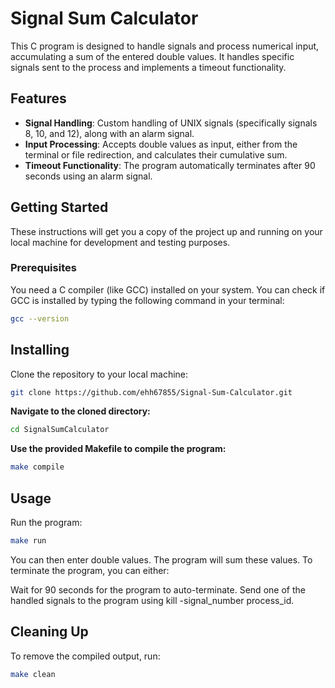 # Signal Sum Calculator

This C program is designed to handle signals and process numerical input, accumulating a sum of the entered double values. It handles specific signals sent to the process and implements a timeout functionality.

## Features

- **Signal Handling**: Custom handling of UNIX signals (specifically signals 8, 10, and 12), along with an alarm signal.
- **Input Processing**: Accepts double values as input, either from the terminal or file redirection, and calculates their cumulative sum.
- **Timeout Functionality**: The program automatically terminates after 90 seconds using an alarm signal.

## Getting Started

These instructions will get you a copy of the project up and running on your local machine for development and testing purposes.

### Prerequisites

You need a C compiler (like GCC) installed on your system. You can check if GCC is installed by typing the following command in your terminal:

```bash
gcc --version
```

## Installing

Clone the repository to your local machine:

```bash
git clone https://github.com/ehh67855/Signal-Sum-Calculator.git
```
**Navigate to the cloned directory:**
```bash
cd SignalSumCalculator
```
**Use the provided Makefile to compile the program:**
```bash
make compile
```
## Usage
Run the program:

```bash
make run
```
You can then enter double values. The program will sum these values. To terminate the program, you can either:

Wait for 90 seconds for the program to auto-terminate.
Send one of the handled signals to the program using kill -signal_number process_id.
## Cleaning Up
To remove the compiled output, run:
```bash
make clean
```
